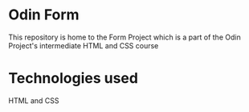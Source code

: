 # Odin Form

This repository is home to the Form Project which is a part of the Odin Project's intermediate HTML and CSS course

# Technologies used

HTML and CSS

